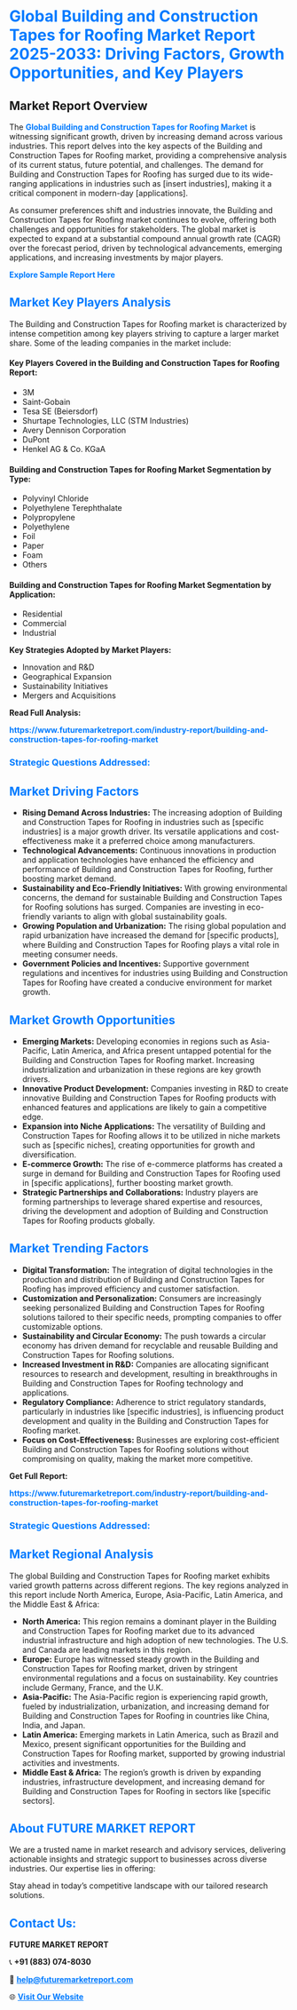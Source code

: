 <h1 style="color: #007BFF;">Global Building and Construction Tapes for Roofing Market Report 2025-2033: Driving Factors, Growth Opportunities, and Key Players</h1>

<section id="overview">
<h2>Market Report Overview</h2>
<p>The <a href="https://www.futuremarketreport.com/industry-report/building-and-construction-tapes-for-roofing-market" style="color: #007BFF; text-decoration: none;"><strong>Global Building and Construction Tapes for Roofing Market</strong></a> is witnessing significant growth, driven by increasing demand across various industries. This report delves into the key aspects of the Building and Construction Tapes for Roofing market, providing a comprehensive analysis of its current status, future potential, and challenges. The demand for Building and Construction Tapes for Roofing has surged due to its wide-ranging applications in industries such as [insert industries], making it a critical component in modern-day [applications].</p>
<p>As consumer preferences shift and industries innovate, the Building and Construction Tapes for Roofing market continues to evolve, offering both challenges and opportunities for stakeholders. The global market is expected to expand at a substantial compound annual growth rate (CAGR) over the forecast period, driven by technological advancements, emerging applications, and increasing investments by major players.</p>
</section>

<section id="overview">
<p><a href="https://www.futuremarketreport.com/request-sample/reportId=114471" style="color: #007BFF; text-decoration: none;"><strong>Explore Sample Report Here</strong></a></p>
</section>

<section id="key-players">
<h2 style="color: #007BFF;">Market Key Players Analysis</h2>
<p>The Building and Construction Tapes for Roofing market is characterized by intense competition among key players striving to capture a larger market share. Some of the leading companies in the market include:</p>
<h4>Key Players Covered in the Building and Construction Tapes for Roofing Report:</h4>
<ul><li>3M</li><li>Saint-Gobain</li><li>Tesa SE (Beiersdorf)</li><li>Shurtape Technologies, LLC (STM Industries)</li><li>Avery Dennison Corporation</li><li>DuPont</li><li>Henkel AG &amp; Co. KGaA</li></ul>
<h4>Building and Construction Tapes for Roofing Market Segmentation by Type:</h4>
<ul><li>Polyvinyl Chloride</li><li>Polyethylene Terephthalate</li><li>Polypropylene</li><li>Polyethylene</li><li>Foil</li><li>Paper</li><li>Foam</li><li>Others</li></ul>

<h4>Building and Construction Tapes for Roofing Market Segmentation by Application:</h4>
<ul><li>Residential</li><li>Commercial</li><li>Industrial</li></ul>
<p><strong>Key Strategies Adopted by Market Players:</strong></p>
<ul>
<li>Innovation and R&D</li>
<li>Geographical Expansion</li>
<li>Sustainability Initiatives</li>
<li>Mergers and Acquisitions</li>
</ul>
</section>

<section>
<p><strong>Read Full Analysis: </strong></p><a href="https://www.futuremarketreport.com/industry-report/building-and-construction-tapes-for-roofing-market" style="color: #007BFF; text-decoration: none;"><strong>https://www.futuremarketreport.com/industry-report/building-and-construction-tapes-for-roofing-market</strong></a>
<h3 style="color: #007BFF;">Strategic Questions Addressed:</h3>
</section>

<section id="driving-factors">
<h2 style="color: #007BFF;">Market Driving Factors</h2>
<ul>
<li><strong>Rising Demand Across Industries:</strong> The increasing adoption of Building and Construction Tapes for Roofing in industries such as [specific industries] is a major growth driver. Its versatile applications and cost-effectiveness make it a preferred choice among manufacturers.</li>
<li><strong>Technological Advancements:</strong> Continuous innovations in production and application technologies have enhanced the efficiency and performance of Building and Construction Tapes for Roofing, further boosting market demand.</li>
<li><strong>Sustainability and Eco-Friendly Initiatives:</strong> With growing environmental concerns, the demand for sustainable Building and Construction Tapes for Roofing solutions has surged. Companies are investing in eco-friendly variants to align with global sustainability goals.</li>
<li><strong>Growing Population and Urbanization:</strong> The rising global population and rapid urbanization have increased the demand for [specific products], where Building and Construction Tapes for Roofing plays a vital role in meeting consumer needs.</li>
<li><strong>Government Policies and Incentives:</strong> Supportive government regulations and incentives for industries using Building and Construction Tapes for Roofing have created a conducive environment for market growth.</li>
</ul>
</section>

<section id="growth-opportunities">
<h2 style="color: #007BFF;">Market Growth Opportunities</h2>
<ul>
<li><strong>Emerging Markets:</strong> Developing economies in regions such as Asia-Pacific, Latin America, and Africa present untapped potential for the Building and Construction Tapes for Roofing market. Increasing industrialization and urbanization in these regions are key growth drivers.</li>
<li><strong>Innovative Product Development:</strong> Companies investing in R&D to create innovative Building and Construction Tapes for Roofing products with enhanced features and applications are likely to gain a competitive edge.</li>
<li><strong>Expansion into Niche Applications:</strong> The versatility of Building and Construction Tapes for Roofing allows it to be utilized in niche markets such as [specific niches], creating opportunities for growth and diversification.</li>
<li><strong>E-commerce Growth:</strong> The rise of e-commerce platforms has created a surge in demand for Building and Construction Tapes for Roofing used in [specific applications], further boosting market growth.</li>
<li><strong>Strategic Partnerships and Collaborations:</strong> Industry players are forming partnerships to leverage shared expertise and resources, driving the development and adoption of Building and Construction Tapes for Roofing products globally.</li>
</ul>
</section>

<section id="trending-factors">
<h2 style="color: #007BFF;">Market Trending Factors</h2>
<ul>
<li><strong>Digital Transformation:</strong> The integration of digital technologies in the production and distribution of Building and Construction Tapes for Roofing has improved efficiency and customer satisfaction.</li>
<li><strong>Customization and Personalization:</strong> Consumers are increasingly seeking personalized Building and Construction Tapes for Roofing solutions tailored to their specific needs, prompting companies to offer customizable options.</li>
<li><strong>Sustainability and Circular Economy:</strong> The push towards a circular economy has driven demand for recyclable and reusable Building and Construction Tapes for Roofing solutions.</li>
<li><strong>Increased Investment in R&D:</strong> Companies are allocating significant resources to research and development, resulting in breakthroughs in Building and Construction Tapes for Roofing technology and applications.</li>
<li><strong>Regulatory Compliance:</strong> Adherence to strict regulatory standards, particularly in industries like [specific industries], is influencing product development and quality in the Building and Construction Tapes for Roofing market.</li>
<li><strong>Focus on Cost-Effectiveness:</strong> Businesses are exploring cost-efficient Building and Construction Tapes for Roofing solutions without compromising on quality, making the market more competitive.</li>
</ul>
</section>

<section>
<p><strong>Get Full Report: </strong></p><a href="https://www.futuremarketreport.com/industry-report/building-and-construction-tapes-for-roofing-market" style="color: #007BFF; text-decoration: none;"><strong>https://www.futuremarketreport.com/industry-report/building-and-construction-tapes-for-roofing-market</strong></a>
<h3 style="color: #007BFF;">Strategic Questions Addressed:</h3>
</section>


<section id="regional-analysis">
<h2 style="color: #007BFF;">Market Regional Analysis</h2>
<p>The global Building and Construction Tapes for Roofing market exhibits varied growth patterns across different regions. The key regions analyzed in this report include North America, Europe, Asia-Pacific, Latin America, and the Middle East & Africa:</p>
<ul>
<li><strong>North America:</strong> This region remains a dominant player in the Building and Construction Tapes for Roofing market due to its advanced industrial infrastructure and high adoption of new technologies. The U.S. and Canada are leading markets in this region.</li>
<li><strong>Europe:</strong> Europe has witnessed steady growth in the Building and Construction Tapes for Roofing market, driven by stringent environmental regulations and a focus on sustainability. Key countries include Germany, France, and the U.K.</li>
<li><strong>Asia-Pacific:</strong> The Asia-Pacific region is experiencing rapid growth, fueled by industrialization, urbanization, and increasing demand for Building and Construction Tapes for Roofing in countries like China, India, and Japan.</li>
<li><strong>Latin America:</strong> Emerging markets in Latin America, such as Brazil and Mexico, present significant opportunities for the Building and Construction Tapes for Roofing market, supported by growing industrial activities and investments.</li>
<li><strong>Middle East & Africa:</strong> The region’s growth is driven by expanding industries, infrastructure development, and increasing demand for Building and Construction Tapes for Roofing in sectors like [specific sectors].</li>
</ul>
</section>

<footer>
<h2 style="color: #007BFF;">About FUTURE MARKET REPORT</h2>
<p>We are a trusted name in market research and advisory services, delivering actionable insights and strategic support to businesses across diverse industries. Our expertise lies in offering:</p>

<p>Stay ahead in today’s competitive landscape with our tailored research solutions.</p>

<h2 style="color: #007BFF;">Contact Us:</h2>
<p><strong>FUTURE MARKET REPORT</strong></p>
<p>📞 <strong>+91 (883) 074-8030</strong></p>
<p>📧 <strong><a href="mailto:help@futuremarketreport.com" style="color: #007BFF;">help@futuremarketreport.com</a></strong></p>
<p>🌐 <strong><a href="https://www.futuremarketreport.com/" style="color: #007BFF;">Visit Our Website</a></strong></p>
</footer>